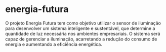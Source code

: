 # energia-futura
O projeto Energia Futura tem como objetivo utilizar o sensor de iluminação para desenvolver um sistema inteligente e sustentável, que determine a quantidade de luz necessária nos ambientes empresariais. O sistema será capaz de gerenciar a iluminação, acarretando a redução do consumo de energia e aumentando a eficiência energética.

